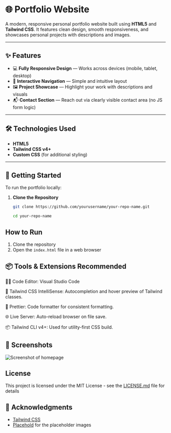 # 🌐 Portfolio Website

A modern, responsive personal portfolio website built using **HTML5** and **Tailwind CSS**. It features clean design, smooth responsiveness, and showcases personal projects with descriptions and images.

---

## ✨ Features

- 💻 **Fully Responsive Design** — Works across devices (mobile, tablet, desktop)
- 🧭 **Interactive Navigation** — Simple and intuitive layout
- 🖼 **Project Showcase** — Highlight your work with descriptions and visuals
- 📬 **Contact Section** — Reach out via clearly visible contact area (no JS form logic)

---

## 🛠 Technologies Used

- **HTML5**
- **Tailwind CSS v4+**
- **Custom CSS** (for additional styling)

---

## 🚀 Getting Started

To run the portfolio locally:

1. **Clone the Repository**

   ```bash
   git clone https://github.com/yourusername/your-repo-name.git

   cd your-repo-name

   ```

## How to Run

1. Clone the repository
2. Open the `index.html` file in a web browser

## 📦 Tools & Extensions Recommended

👨‍💻 Code Editor: Visual Studio Code

🎨 Tailwind CSS IntelliSense: Autocompletion and hover preview of Tailwind classes.

🧼 Prettier: Code formatter for consistent formatting.

🌐 Live Server: Auto-reload browser on file save.

📦 Tailwind CLI v4+: Used for utility-first CSS build.

## 📄 Screenshots

![Screenshot of homepage]([https://placehold.co/1200x800](https://www.google.com/imgres?q=website%20page&imgurl=https%3A%2F%2Fknowledge.hubspot.com%2Fhs-fs%2Fhubfs%2FTelerik.webp%3Fwidth%3D650%26height%3D409%26name%3DTelerik.webp&imgrefurl=https%3A%2F%2Fblog.hubspot.com%2Fblog%2Ftabid%2F6307%2Fbid%2F34006%2F15-examples-of-brilliant-homepage-design.aspx&docid=o6gKL8G6ZtkP5M&tbnid=z0O4QRZI1vy2tM&vet=12ahUKEwidr42T3q2NAxXEUGcHHc2YD4EQM3oECB4QAA..i&w=650&h=409&hcb=2&ved=2ahUKEwidr42T3q2NAxXEUGcHHc2YD4EQM3oECB4QAA))

## License

This project is licensed under the MIT License - see the [LICENSE.md](LICENSE.md) file for details

## 🙏 Acknowledgments

- [Tailwind CSS](https://tailwindcss.com/)
- [Placehold](https://placehold.co/) for the placeholder images
